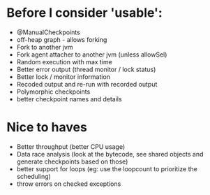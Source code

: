# Before I consider 'usable':

- @ManualCheckpoints
- off-heap graph - allows forking
- Fork to another jvm 
- Fork agent attacher to another jvm (unless allowSel)
- Random execution with max time 
- Better error output (thread monitor / lock status)
- Better lock / monitor information
- Recoded output and re-run with recorded output
- Polymorphic checkpoints
- better checkpoint names and details
 

# Nice to haves

- Better throughput (better CPU usage) 
- Data race analysis (look at the bytecode, see shared objects and generate checkpoints based on those)
- better support for loops (eg: use the loopcount to prioritize the scheduling)
- throw errors on checked exceptions 